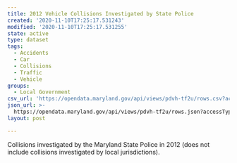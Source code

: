 ```yaml
---
title: 2012 Vehicle Collisions Investigated by State Police
created: '2020-11-10T17:25:17.531243'
modified: '2020-11-10T17:25:17.531255'
state: active
type: dataset
tags:
  - Accidents
  - Car
  - Collisions
  - Traffic
  - Vehicle
groups:
  - Local Government
csv_url: 'https://opendata.maryland.gov/api/views/pdvh-tf2u/rows.csv?accessType=DOWNLOAD'
json_url: >-
  https://opendata.maryland.gov/api/views/pdvh-tf2u/rows.json?accessType=DOWNLOAD
layout: post

---
```

Collisions investigated by the Maryland State Police in 2012 (does not include collisions investigated by local jurisdictions).
